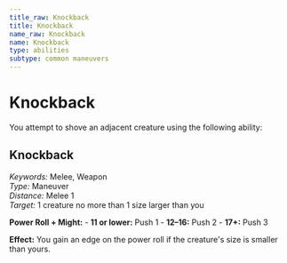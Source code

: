 ```yaml
---
title_raw: Knockback
title: Knockback
name_raw: Knockback
name: Knockback
type: abilities
subtype: common maneuvers
---
```


# Knockback

You attempt to shove an adjacent creature using the following ability:

## Knockback

*Keywords:* Melee, Weapon\
*Type:* Maneuver\
*Distance:* Melee 1\
*Target:* 1 creature no more than 1 size larger than you

**Power Roll + Might:** - **11 or lower:** Push 1 - **12–16:** Push 2 - **17+:** Push 3

**Effect:** You gain an edge on the power roll if the creature's size is smaller than yours.
